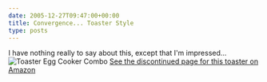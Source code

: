 ```yaml
---
date: 2005-12-27T09:47:00+00:00
title: Convergence... Toaster Style
type: posts
---
```

I have nothing really to say about this, except that I'm impressed...
![Toaster Egg Cooker Combo](https://rcm-images.amazon.com/images/P/B000B18P96.01._SL110_SCTZZZZZZZ_.jpg) [See the discontinued page for this toaster on Amazon](https://www.amazon.com/exec/obidos/ASIN/B000B18P96/duncanmackenz-20?creative=327641&#038;camp=14573&#038;link_code=as1)

